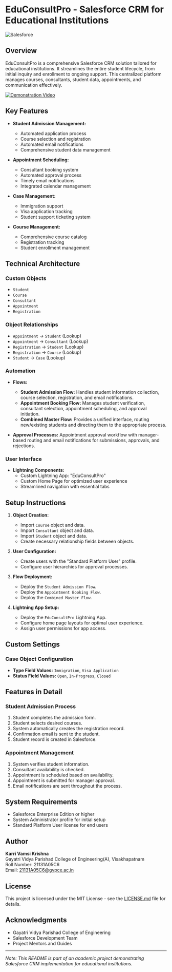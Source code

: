 # EduConsultPro - Salesforce CRM for Educational Institutions

![Salesforce](https://img.shields.io/badge/Salesforce-00A1E0?style=for-the-badge&logo=Salesforce&logoColor=white)

## Overview

EduConsultPro is a comprehensive Salesforce CRM solution tailored for educational institutions. It streamlines the entire student lifecycle, from initial inquiry and enrollment to ongoing support. This centralized platform manages courses, consultants, student data, appointments, and communication effectively.

[![Demonstration Video](http://img.youtube.com/vi/yS1hyQzMzxI/0.jpg)](https://www.youtube.com/watch?v=yS1hyQzMzxI&t=11s "EduConsultPro Demonstration")
## Key Features

* **Student Admission Management:**
    * Automated application process
    * Course selection and registration
    * Automated email notifications
    * Comprehensive student data management

* **Appointment Scheduling:**
    * Consultant booking system
    * Automated approval process
    * Timely email notifications
    * Integrated calendar management

* **Case Management:**
    * Immigration support
    * Visa application tracking
    * Student support ticketing system

* **Course Management:**
    * Comprehensive course catalog
    * Registration tracking
    * Student enrollment management


## Technical Architecture

### Custom Objects

* `Student`
* `Course`
* `Consultant`
* `Appointment`
* `Registration`

### Object Relationships

* `Appointment` → `Student` (Lookup)
* `Appointment` → `Consultant` (Lookup)
* `Registration` → `Student` (Lookup)
* `Registration` → `Course` (Lookup)
* `Student` → `Case` (Lookup)


### Automation

* **Flows:**
    * **Student Admission Flow:**  Handles student information collection, course selection, registration, and email notifications.
    * **Appointment Booking Flow:** Manages student verification, consultant selection, appointment scheduling, and approval initiation.
    * **Combined Master Flow:**  Provides a unified interface, routing new/existing students and directing them to the appropriate process.

* **Approval Processes:**  Appointment approval workflow with manager-based routing and email notifications for submissions, approvals, and rejections.


### User Interface

* **Lightning Components:**
    * Custom Lightning App: "EduConsultPro"
    * Custom Home Page for optimized user experience
    * Streamlined navigation with essential tabs


## Setup Instructions

1. **Object Creation:**
    * Import `Course` object and data.
    * Import `Consultant` object and data.
    * Import `Student` object and data.
    * Create necessary relationship fields between objects.

2. **User Configuration:**
    * Create users with the "Standard Platform User" profile.
    * Configure user hierarchies for approval processes.

3. **Flow Deployment:**
    * Deploy the `Student Admission Flow`.
    * Deploy the `Appointment Booking Flow`.
    * Deploy the `Combined Master Flow`.

4. **Lightning App Setup:**
    * Deploy the `EduConsultPro` Lightning App.
    * Configure home page layouts for optimal user experience.
    * Assign user permissions for app access.


## Custom Settings

### Case Object Configuration

* **Type Field Values:**  `Immigration`, `Visa Application`
* **Status Field Values:** `Open`, `In-Progress`, `Closed`



## Features in Detail

### Student Admission Process

1. Student completes the admission form.
2. Student selects desired courses.
3. System automatically creates the registration record.
4. Confirmation email is sent to the student.
5. Student record is created in Salesforce.

### Appointment Management

1. System verifies student information.
2. Consultant availability is checked.
3. Appointment is scheduled based on availability.
4. Appointment is submitted for manager approval.
5. Email notifications are sent throughout the process.


## System Requirements

* Salesforce Enterprise Edition or higher
* System Administrator profile for initial setup
* Standard Platform User license for end users


## Author

**Karri Vamsi Krishna**<br>
Gayatri Vidya Parishad College of Engineering(A), Visakhapatnam<br>
Roll Number: 21131A05C6<br>
Email: 21131A05C6@gvpce.ac.in


## License

This project is licensed under the MIT License - see the [LICENSE.md](LICENSE.md) file for details.

## Acknowledgments

* Gayatri Vidya Parishad College of Engineering
* Salesforce Development Team
* Project Mentors and Guides


---

*Note: This README is part of an academic project demonstrating Salesforce CRM implementation for educational institutions.*

